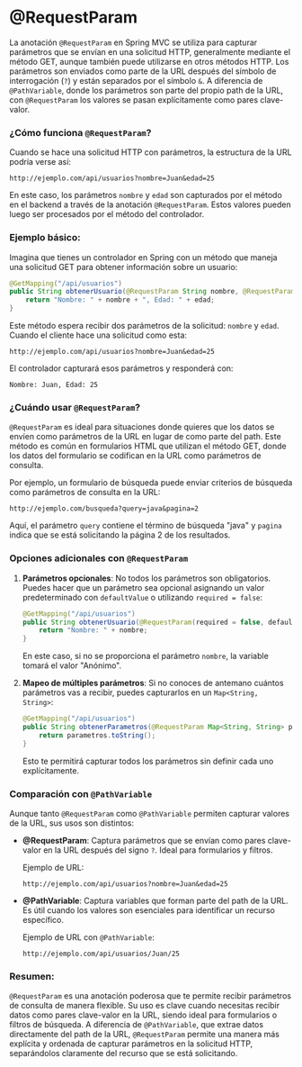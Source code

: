 # @RequestParam 

La anotación `@RequestParam` en Spring MVC se utiliza para capturar parámetros que se envían en una solicitud HTTP, generalmente mediante el método GET, aunque también puede utilizarse en otros métodos HTTP. Los parámetros son enviados como parte de la URL después del símbolo de interrogación (`?`) y están separados por el símbolo `&`. A diferencia de `@PathVariable`, donde los parámetros son parte del propio path de la URL, con `@RequestParam` los valores se pasan explícitamente como pares clave-valor.

### ¿Cómo funciona `@RequestParam`?

Cuando se hace una solicitud HTTP con parámetros, la estructura de la URL podría verse así:

```
http://ejemplo.com/api/usuarios?nombre=Juan&edad=25
```

En este caso, los parámetros `nombre` y `edad` son capturados por el método en el backend a través de la anotación `@RequestParam`. Estos valores pueden luego ser procesados por el método del controlador.

### Ejemplo básico:

Imagina que tienes un controlador en Spring con un método que maneja una solicitud GET para obtener información sobre un usuario:

```java
@GetMapping("/api/usuarios")
public String obtenerUsuario(@RequestParam String nombre, @RequestParam int edad) {
    return "Nombre: " + nombre + ", Edad: " + edad;
}
```

Este método espera recibir dos parámetros de la solicitud: `nombre` y `edad`. Cuando el cliente hace una solicitud como esta:

```
http://ejemplo.com/api/usuarios?nombre=Juan&edad=25
```

El controlador capturará esos parámetros y responderá con:

```
Nombre: Juan, Edad: 25
```

### ¿Cuándo usar `@RequestParam`?

`@RequestParam` es ideal para situaciones donde quieres que los datos se envíen como parámetros de la URL en lugar de como parte del path. Este método es común en formularios HTML que utilizan el método GET, donde los datos del formulario se codifican en la URL como parámetros de consulta.

Por ejemplo, un formulario de búsqueda puede enviar criterios de búsqueda como parámetros de consulta en la URL:

```
http://ejemplo.com/busqueda?query=java&pagina=2
```

Aquí, el parámetro `query` contiene el término de búsqueda "java" y `pagina` indica que se está solicitando la página 2 de los resultados.

### Opciones adicionales con `@RequestParam`

1. **Parámetros opcionales**: No todos los parámetros son obligatorios. Puedes hacer que un parámetro sea opcional asignando un valor predeterminado con `defaultValue` o utilizando `required = false`:

   ```java
   @GetMapping("/api/usuarios")
   public String obtenerUsuario(@RequestParam(required = false, defaultValue = "Anónimo") String nombre) {
       return "Nombre: " + nombre;
   }
   ```

   En este caso, si no se proporciona el parámetro `nombre`, la variable tomará el valor "Anónimo".

2. **Mapeo de múltiples parámetros**: Si no conoces de antemano cuántos parámetros vas a recibir, puedes capturarlos en un `Map<String, String>`:

   ```java
   @GetMapping("/api/usuarios")
   public String obtenerParametros(@RequestParam Map<String, String> parametros) {
       return parametros.toString();
   }
   ```

   Esto te permitirá capturar todos los parámetros sin definir cada uno explícitamente.

### Comparación con `@PathVariable`

Aunque tanto `@RequestParam` como `@PathVariable` permiten capturar valores de la URL, sus usos son distintos:

- **@RequestParam**: Captura parámetros que se envían como pares clave-valor en la URL después del signo `?`. Ideal para formularios y filtros.
  
  Ejemplo de URL:
  ```
  http://ejemplo.com/api/usuarios?nombre=Juan&edad=25
  ```

- **@PathVariable**: Captura variables que forman parte del path de la URL. Es útil cuando los valores son esenciales para identificar un recurso específico.

  Ejemplo de URL con `@PathVariable`:
  ```
  http://ejemplo.com/api/usuarios/Juan/25
  ```

### Resumen:

`@RequestParam` es una anotación poderosa que te permite recibir parámetros de consulta de manera flexible. Su uso es clave cuando necesitas recibir datos como pares clave-valor en la URL, siendo ideal para formularios o filtros de búsqueda. A diferencia de `@PathVariable`, que extrae datos directamente del path de la URL, `@RequestParam` permite una manera más explícita y ordenada de capturar parámetros en la solicitud HTTP, separándolos claramente del recurso que se está solicitando.